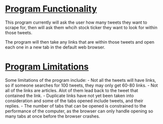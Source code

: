 <h1><b><u>Program Functionality</u></b></h1>
This program currently will ask the user how many tweets they want to scrape for, then will ask them whcih stock ticker they
want to look for within those tweets.

The program will then take any links that are within those tweets and open each one in a new tab in the default web browser.

<h1><b><u>Program Limitations</u></b></h1>
Some limitations of the program include:
- Not all the tweets will have links, so if someone searches for 100 tweets, they may only get 60-80 links.
- Not all of the links are articles. Alot of them lead back to the tweet that contained the link.
- Duplicate links have not yet been taken into consideration and some of the tabs opened include tweets, and their replies.
- The number of tabs that can be opened is constrained to the performance of the computer, as the browser can only handle opening
  so many tabs at once before the browser crashes.
  
  

